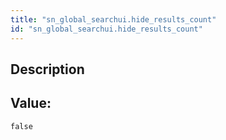 ```yaml
---
title: "sn_global_searchui.hide_results_count"
id: "sn_global_searchui.hide_results_count"
---
```

## Description



## Value: 
```
false
```